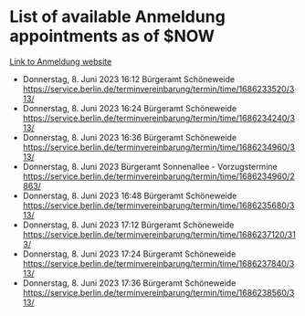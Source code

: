 # List of available Anmeldung appointments as of $NOW
[Link to Anmeldung website](https://service.berlin.de/terminvereinbarung/termin/tag.php?termin=1&anliegen[]=120686&dienstleisterlist=122210,122217,327316,122219,327312,122227,327314,122231,327346,122243,327348,122254,122252,329742,122260,329745,122262,329748,122271,327278,122273,327274,122277,327276,330436,122280,327294,122282,327290,122284,327292,122291,327270,122285,327266,122286,327264,122296,327268,150230,329760,122297,327286,122294,327284,122312,329763,122314,329775,122304,327330,122311,327334,122309,327332,317869,122281,327352,122279,329772,122283,122276,327324,122274,327326,122267,329766,122246,327318,122251,327320,122257,327322,122208,327298,122226,327300&herkunft=http%3A%2F%2Fservice.berlin.de%2Fdienstleistung%2F120686%2F)
- Donnerstag, 8. Juni 2023 16:12 Bürgeramt Schöneweide https://service.berlin.de/terminvereinbarung/termin/time/1686233520/313/
- Donnerstag, 8. Juni 2023 16:24 Bürgeramt Schöneweide https://service.berlin.de/terminvereinbarung/termin/time/1686234240/313/
- Donnerstag, 8. Juni 2023 16:36 Bürgeramt Schöneweide https://service.berlin.de/terminvereinbarung/termin/time/1686234960/313/
- Donnerstag, 8. Juni 2023  Bürgeramt Sonnenallee - Vorzugstermine https://service.berlin.de/terminvereinbarung/termin/time/1686234960/2863/
- Donnerstag, 8. Juni 2023 16:48 Bürgeramt Schöneweide https://service.berlin.de/terminvereinbarung/termin/time/1686235680/313/
- Donnerstag, 8. Juni 2023 17:12 Bürgeramt Schöneweide https://service.berlin.de/terminvereinbarung/termin/time/1686237120/313/
- Donnerstag, 8. Juni 2023 17:24 Bürgeramt Schöneweide https://service.berlin.de/terminvereinbarung/termin/time/1686237840/313/
- Donnerstag, 8. Juni 2023 17:36 Bürgeramt Schöneweide https://service.berlin.de/terminvereinbarung/termin/time/1686238560/313/
